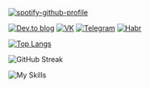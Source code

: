 [![spotify-github-profile](https://spotify-github-profile.vercel.app/api/view?uid=31a6ofdrxh2crw75tmeysh4ze344&cover_image=false&theme=default&show_offline=false&background_color=000000)](https://spotify-github-profile.vercel.app/api/view?uid=31a6ofdrxh2crw75tmeysh4ze344&redirect=true)

[![Dev.to blog](https://img.shields.io/badge/dev.to-0A0A0A?style=for-the-badge&logo=dev.to&logoColor=white&color=black)](https://dev.to/arcxevodov)
[![VK](https://img.shields.io/badge/VK-003f5c?style=for-the-badge&color=black&logo=Vk&logoColor=white)](https://vk.com/dull.knives)
[![Telegram](https://img.shields.io/badge/Telegram-Chat?style=for-the-badge&color=black&logo=telegram&logoColor=white)](https://t.me/archevodov)
[![Habr](https://img.shields.io/badge/Habr-00345c?style=for-the-badge&color=black&logo=habr&logoColor=white)](https://habr.com/ru/users/archevodov)

[![Top Langs](https://github-readme-stats-arcxevodov.vercel.app/api/top-langs/?username=arcxevodov&bg_color=000000&theme=dark&hide_border=true)](https://github.com/anuraghazra/github-readme-stats)

![GitHub Streak](https://streak-stats.demolab.com?user=arcxevodov&theme=android-dark&hide_border=true&date_format=j%20M%5B%20Y%5D&mode=weekly)

![My Skills](https://skillicons.dev/icons?i=js,ts,html,css,go,git,php,laravel,linux&theme=light)
